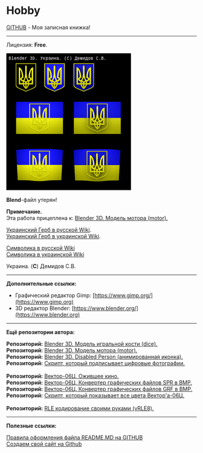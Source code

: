 # Hobby
[GITHUB](https://github.com) - Моя записная книжка!

<hr>

Лицензия: **Free**.

![](https://github.com/drilnet/blender3d-ukrainian-symbols/blob/master/St%20-%20FlagGerbUA%20(330x361px).png)

**Blend**-файл утерян!

**Примечание.**
<br>
Эта работа прицеплена к: [Blender 3D. Модель мотора (motor).](https://github.com/drilnet/blender3d-motor)

[Украинский Герб в русской Wiki](https://ru.wikipedia.org/wiki/Герб_Украины).
<br>
[Украинский Герб в украинской Wiki](https://uk.wikipedia.org/wiki/Герб_України).

[Символика в русской Wiki](https://ru.wikipedia.org/wiki/Символика)
<br>
[Символика в украинской Wiki](https://uk.wikipedia.org/wiki/Символіка)

Украина. (**C**) Демидов С.В.

<hr>

**Дополнительные ссылки:**
* Графический редактор Gimp: [https://www.gimp.org/](https://www.gimp.org)
* 3D редактор Blender: [https://www.blender.org/](https://www.blender.org)

<hr>

**Ещё репозитории автора:**

**Репозиторий:** [Blender 3D. Модель игральной кости (dice).](https://github.com/drilnet/blender3d-dice2)
<br>
**Репозиторий:** [Blender 3D. Модель мотора (motor).](https://github.com/drilnet/blender3d-motor)
<br>
**Репозиторий:** [Blender 3D. Disabled Person (анимированная иконка).](https://github.com/drilnet/blender3d-disabled-person)
<br>
**Репозиторий:** [Скрипт, который подписывает цифровые фотографии.](https://github.com/drilnet/programming-perl-signature-images)
<br>
<br>
**Репозиторий:** [Вектор-06Ц. Ожившее кино.](https://github.com/drilnet/vector-06c-kino)
<br>
**Репозиторий:** [Вектор-06Ц. Конвертер графических файлов SPR в BMP.](https://github.com/drilnet/vector-06c-spr2bmp)
<br>
**Репозиторий:** [Вектор-06Ц. Конвертер графических файлов GRF в BMP.](https://github.com/drilnet/vector-06c-grf2bmp)
<br>
**Репозиторий:** [Скрипт, который показывает все цвета Вектор'а-06Ц.](https://github.com/drilnet/vector-06c-color256)
<br>
<br>
**Репозиторий:** [RLE кодирование своими руками (vRLE8).](https://github.com/drilnet/rle)

<hr>

**Полезные ссылки:**

[Правила оформления файла README.MD на GITHUB](https://github.com/OlgaVlasova/markdown-doc/blob/master/README.md#SpecialSymbol)
<br>
[Создаем свой сайт на Github](https://www.youtube.com/watch?v=05nLdIVfSRU)
